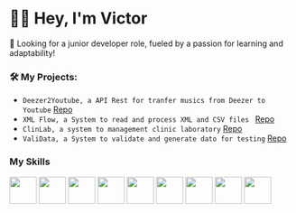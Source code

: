 <h1>👋🏿 Hey, I'm Victor </h1>

<p>🚀 Looking for a junior developer role, fueled by a passion for learning and adaptability!</p>


### 🛠️ My Projects:
* `Deezer2Youtube, a API Rest for tranfer musics from Deezer to Youtube` [Repo](https://github.com/victormoreira92/deezer2youtube)
* `XML Flow, a System to read and process XML and CSV files ` [Repo](https://github.com/victormoreira92/xmkflow)
* `ClinLab, a system to management clinic laboratory` [Repo](https://github.com/victormoreira92/xmkflow)
* `ValiData, a System to validate and generate dato for testing` [Repo](https://github.com/victormoreira92/valiData)
 

### My Skills
<img src="https://cdn-icons-png.flaticon.com/512/6132/6132219.png" width="48">      <img 
src="https://www.svgrepo.com/show/354252/rails.svg" width="48">      <img 
src="https://w7.pngwing.com/pngs/441/460/png-transparent-postgresql-plain-wordmark-logo-icon-thumbnail.png" width="48">  <img src="https://w7.pngwing.com/pngs/717/111/png-transparent-mysql-round-logo-tech-companies-thumbnail.png" width="48" height="48">        <img src="https://encrypted-tbn0.gstatic.com/images?q=tbn:ANd9GcR7uf5_zUaTjVk1bASjSfXKf2L7Ibk-p-CJuQ&s" width="48">  <img src="https://e7.pngegg.com/pngimages/63/19/png-clipart-mongodb-database-nosql-postgresql-mongo-text-logo-thumbnail.png" width="48">       <img src="https://rspec.info/images/logo_ogp.png" width="48">  <img src="https://upload.wikimedia.org/wikipedia/commons/thumb/f/f7/Angular_gradient.png/900px-Angular_gradient.png" width="48">  <img src="https://cdn-icons-png.flaticon.com/512/5968/5968381.png" width="48">   



